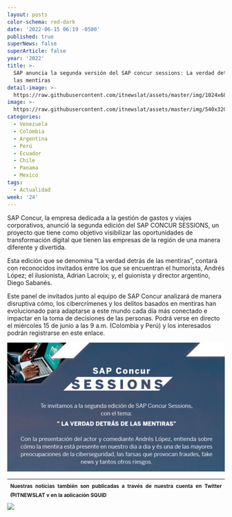 ```yaml
---
layout: posts
color-schema: red-dark
date: '2022-06-15 06:19 -0500'
published: true
superNews: false
superArticle: false
year: '2022'
title: >-
  SAP anuncia la segunda versión del SAP concur sessions: La verdad detrás de
  las mentiras 
detail-image: >-
  https://raw.githubusercontent.com/itnewslat/assets/master/img/1024x680/sap-concur-sessions-g.jpg
image: >-
  https://raw.githubusercontent.com/itnewslat/assets/master/img/540x320/sap-concur-sessions-p.jpg
categories:
  - Venezuela
  - Colombia
  - Argentina
  - Perú
  - Ecuador
  - Chile
  - Panama
  - Mexico
tags:
  - Actualidad
week: '24'
---
```

SAP Concur, la empresa dedicada a la gestión de gastos y viajes corporativos, anunció la segunda edición del SAP CONCUR SESSIONS, un proyecto que tiene como objetivo visibilizar las oportunidades de transformación digital que tienen las empresas de la región de una manera diferente y divertida. 

Esta edición que se denomina “La verdad detrás de las mentiras”, contará con reconocidos invitados entre los que se encuentran el humorista, Andrés López; el ilusionista, Adrian Lacroix; y, el guionista y director argentino, Diego Sabanés. 

Este panel de invitados junto al equipo de SAP Concur analizará de manera disruptiva cómo, los cibercrímenes y los delitos basados en mentiras han evolucionado para adaptarse a este mundo cada día más conectado e impactar en la toma de decisiones de las personas. 
Podrá verse en directo el miércoles 15 de junio a las 9 a.m. (Colombia y Perú) y los interesados podrán registrarse en este enlace.

![](https://raw.githubusercontent.com/itnewslat/assets/master/img/540x320/sap-concur-sessions-p.jpg)

<table style="height: 42px;" width="569">
<tbody>
<tr>
<td style="text-align: justify;"><sub><strong>Nuestras noticias también son publicadas a través de nuestra cuenta en Twitter <a href="https://twitter.com/itnewslat?lang=es">@ITNEWSLAT</a> y en la aplicación <a href="https://squidapp.co/en/">SQUID</a></strong></sub></td>
</tr>
</tbody>
</table>

<img src="https://tracker.metricool.com/c3po.jpg?hash=56f88a41e39ab42c063cc51676587a04"/>